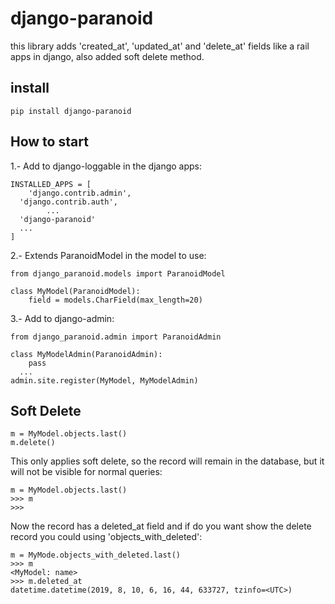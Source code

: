 
# django-paranoid
this library adds 'created_at', 'updated_at' and 'delete_at'  fields like a rail apps in django, also added soft delete method.


## install

    pip install django-paranoid

## How to start
1.- Add to django-loggable in the django apps:

    INSTALLED_APPS = [
        'django.contrib.admin',
      'django.contrib.auth',
            ...
      'django-paranoid'
      ...
    ]
2.- Extends ParanoidModel in the model to use:

    from django_paranoid.models import ParanoidModel

    class MyModel(ParanoidModel):
        field = models.CharField(max_length=20)

3.- Add to django-admin:

    from django_paranoid.admin import ParanoidAdmin

    class MyModelAdmin(ParanoidAdmin):
        pass
      ...
    admin.site.register(MyModel, MyModelAdmin)
    
    
## Soft Delete
    
    m = MyModel.objects.last()
    m.delete()
    

This only applies soft delete, so the record will remain in the database, but it will not be visible for normal queries:
    
    m = MyModel.objects.last()
    >>> m
    >>>

Now the record has a deleted_at field and if do you want show the delete record you could using 'objects_with_deleted':

    m = MyMode.objects_with_deleted.last()
    >>> m
    <MyModel: name>
    >>> m.deleted_at
    datetime.datetime(2019, 8, 10, 6, 16, 44, 633727, tzinfo=<UTC>)

    
